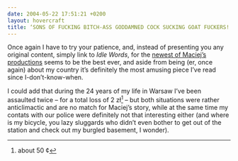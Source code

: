 ```yaml
---
date: 2004-05-22 17:51:21 +0200
layout: hovercraft
title: ‘SONS OF FUCKING BITCH-ASS GODDAMNED COCK SUCKING GOAT FUCKERS!’, he elaborated.
---
```


Once again I have to try your patience, and, instead of presenting you any original content, simply link to <cite>Idle Words</cite>, for the [newest of Maciej’s productions](http://www.idlewords.com/2004/05/attacked_by_thugs.htm '‘Attacked by Thugs’, a police story') seems to be the best ever, and aside from being (er, once again) about my country it’s definitely the most amusing piece I’ve read since I-don’t-know-when.

I could add that during the 24 years of my life in Warsaw I’ve been assaulted twice – for a total loss of 2 zł[^1] – but both situations were rather anticlimactic and are no match for Maciej’s story, while at the same time my contats with our police were definitely not that interesting either (and where is my bicycle, you lazy sluggards who didn’t even bother to get out of the station and check out my burgled basement, I wonder).

[^1]: about 50 ¢
